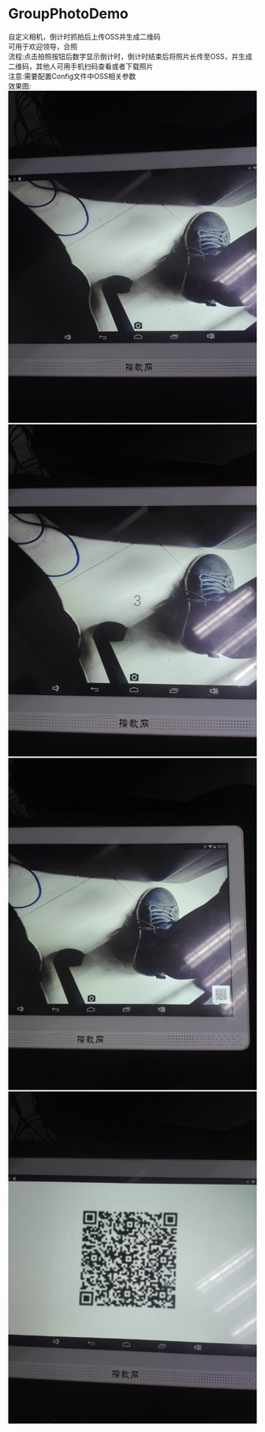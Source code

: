 # GroupPhotoDemo
自定义相机，倒计时抓拍后上传OSS并生成二维码</br>
可用于欢迎领导，合照</br>
流程:点击拍照按钮后数字显示倒计时，倒计时结束后将照片长传至OSS，并生成二维码，其他人可用手机扫码查看或者下载照片</br>
注意:需要配置Config文件中OSS相关参数</br>
效果图:</br>
![image](https://github.com/TankSao/GroupPhotoDemo/blob/master/image/img1.jpg)</br>
![image](https://github.com/TankSao/GroupPhotoDemo/blob/master/image/img2.jpg)</br>
![image](https://github.com/TankSao/GroupPhotoDemo/blob/master/image/img3.jpg)</br>
![image](https://github.com/TankSao/GroupPhotoDemo/blob/master/image/img4.jpg)</br>
